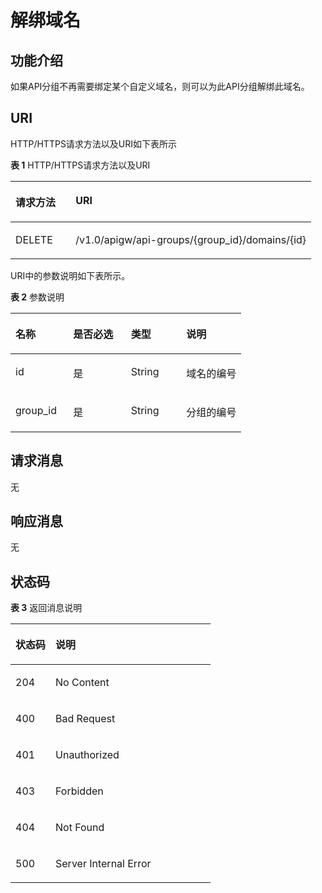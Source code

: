 # 解绑域名<a name="apig-zh-api-180713155"></a>

## 功能介绍<a name="section2838113553510"></a>

如果API分组不再需要绑定某个自定义域名，则可以为此API分组解绑此域名。

## URI<a name="section1483813518355"></a>

HTTP/HTTPS请求方法以及URI如下表所示

**表 1**  HTTP/HTTPS请求方法以及URI

<a name="table158813202366"></a>
<table><thead align="left"><tr id="row758818209365"><th class="cellrowborder" valign="top" width="20%" id="mcps1.2.3.1.1"><p id="p697919354356"><a name="p697919354356"></a><a name="p697919354356"></a>请求方法</p>
</th>
<th class="cellrowborder" valign="top" width="80%" id="mcps1.2.3.1.2"><p id="p597913358352"><a name="p597913358352"></a><a name="p597913358352"></a>URI</p>
</th>
</tr>
</thead>
<tbody><tr id="row195883204363"><td class="cellrowborder" valign="top" width="20%" headers="mcps1.2.3.1.1 "><p id="p3979183510355"><a name="p3979183510355"></a><a name="p3979183510355"></a>DELETE</p>
</td>
<td class="cellrowborder" valign="top" width="80%" headers="mcps1.2.3.1.2 "><p id="p09791635183515"><a name="p09791635183515"></a><a name="p09791635183515"></a>/v1.0/apigw/api-groups/{group_id}/domains/{id}</p>
</td>
</tr>
</tbody>
</table>

URI中的参数说明如下表所示。

**表 2**  参数说明

<a name="table4851459153818"></a>
<table><thead align="left"><tr id="row1985259143813"><th class="cellrowborder" valign="top" width="25%" id="mcps1.2.5.1.1"><p id="p12367713193420"><a name="p12367713193420"></a><a name="p12367713193420"></a>名称</p>
</th>
<th class="cellrowborder" valign="top" width="25%" id="mcps1.2.5.1.2"><p id="p7367161316343"><a name="p7367161316343"></a><a name="p7367161316343"></a>是否必选</p>
</th>
<th class="cellrowborder" valign="top" width="24%" id="mcps1.2.5.1.3"><p id="p93675133347"><a name="p93675133347"></a><a name="p93675133347"></a>类型</p>
</th>
<th class="cellrowborder" valign="top" width="26%" id="mcps1.2.5.1.4"><p id="p836761317349"><a name="p836761317349"></a><a name="p836761317349"></a>说明</p>
</th>
</tr>
</thead>
<tbody><tr id="row18555915383"><td class="cellrowborder" valign="top" width="25%" headers="mcps1.2.5.1.1 "><p id="p111823311382"><a name="p111823311382"></a><a name="p111823311382"></a>id</p>
</td>
<td class="cellrowborder" valign="top" width="25%" headers="mcps1.2.5.1.2 "><p id="p163410335385"><a name="p163410335385"></a><a name="p163410335385"></a>是</p>
</td>
<td class="cellrowborder" valign="top" width="24%" headers="mcps1.2.5.1.3 "><p id="p83443318381"><a name="p83443318381"></a><a name="p83443318381"></a>String</p>
</td>
<td class="cellrowborder" valign="top" width="26%" headers="mcps1.2.5.1.4 "><p id="p3341333163817"><a name="p3341333163817"></a><a name="p3341333163817"></a>域名的编号</p>
</td>
</tr>
<tr id="row19909115531718"><td class="cellrowborder" valign="top" width="25%" headers="mcps1.2.5.1.1 "><p id="p8901205651717"><a name="p8901205651717"></a><a name="p8901205651717"></a>group_id</p>
</td>
<td class="cellrowborder" valign="top" width="25%" headers="mcps1.2.5.1.2 "><p id="p4901145618175"><a name="p4901145618175"></a><a name="p4901145618175"></a>是</p>
</td>
<td class="cellrowborder" valign="top" width="24%" headers="mcps1.2.5.1.3 "><p id="p1690118564173"><a name="p1690118564173"></a><a name="p1690118564173"></a>String</p>
</td>
<td class="cellrowborder" valign="top" width="26%" headers="mcps1.2.5.1.4 "><p id="p19012566171"><a name="p19012566171"></a><a name="p19012566171"></a>分组的编号</p>
</td>
</tr>
</tbody>
</table>

## 请求消息<a name="section14272513203411"></a>

无

## 响应消息<a name="section1088543511350"></a>

无

## 状态码<a name="section285443523516"></a>

**表 3**  返回消息说明

<a name="table178548355351"></a>
<table><thead align="left"><tr id="row2097913519353"><th class="cellrowborder" valign="top" width="20%" id="mcps1.2.3.1.1"><p id="p297943513357"><a name="p297943513357"></a><a name="p297943513357"></a>状态码</p>
</th>
<th class="cellrowborder" valign="top" width="80%" id="mcps1.2.3.1.2"><p id="p199791235183518"><a name="p199791235183518"></a><a name="p199791235183518"></a>说明</p>
</th>
</tr>
</thead>
<tbody><tr id="row13979235133511"><td class="cellrowborder" valign="top" width="20%" headers="mcps1.2.3.1.1 "><p id="p1997963513513"><a name="p1997963513513"></a><a name="p1997963513513"></a>204</p>
</td>
<td class="cellrowborder" valign="top" width="80%" headers="mcps1.2.3.1.2 "><p id="p948803015424"><a name="p948803015424"></a><a name="p948803015424"></a>No Content</p>
</td>
</tr>
<tr id="row209793352352"><td class="cellrowborder" valign="top" width="20%" headers="mcps1.2.3.1.1 "><p id="p297915353359"><a name="p297915353359"></a><a name="p297915353359"></a>400</p>
</td>
<td class="cellrowborder" valign="top" width="80%" headers="mcps1.2.3.1.2 "><p id="p164881130154211"><a name="p164881130154211"></a><a name="p164881130154211"></a>Bad Request</p>
</td>
</tr>
<tr id="row697910358354"><td class="cellrowborder" valign="top" width="20%" headers="mcps1.2.3.1.1 "><p id="p169794352358"><a name="p169794352358"></a><a name="p169794352358"></a>401</p>
</td>
<td class="cellrowborder" valign="top" width="80%" headers="mcps1.2.3.1.2 "><p id="p1848810308429"><a name="p1848810308429"></a><a name="p1848810308429"></a>Unauthorized</p>
</td>
</tr>
<tr id="row097943523513"><td class="cellrowborder" valign="top" width="20%" headers="mcps1.2.3.1.1 "><p id="p16979133533513"><a name="p16979133533513"></a><a name="p16979133533513"></a>403</p>
</td>
<td class="cellrowborder" valign="top" width="80%" headers="mcps1.2.3.1.2 "><p id="p10488193018426"><a name="p10488193018426"></a><a name="p10488193018426"></a>Forbidden</p>
</td>
</tr>
<tr id="row797919352351"><td class="cellrowborder" valign="top" width="20%" headers="mcps1.2.3.1.1 "><p id="p1397911359350"><a name="p1397911359350"></a><a name="p1397911359350"></a>404</p>
</td>
<td class="cellrowborder" valign="top" width="80%" headers="mcps1.2.3.1.2 "><p id="p4488103094212"><a name="p4488103094212"></a><a name="p4488103094212"></a>Not Found</p>
</td>
</tr>
<tr id="row1979135163515"><td class="cellrowborder" valign="top" width="20%" headers="mcps1.2.3.1.1 "><p id="p11979153512359"><a name="p11979153512359"></a><a name="p11979153512359"></a>500</p>
</td>
<td class="cellrowborder" valign="top" width="80%" headers="mcps1.2.3.1.2 "><p id="p6744143"><a name="p6744143"></a><a name="p6744143"></a>Server Internal Error</p>
</td>
</tr>
</tbody>
</table>

